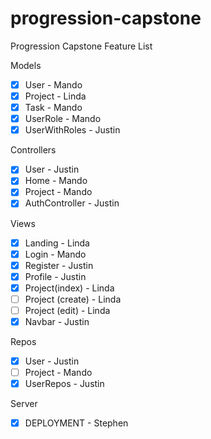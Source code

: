 # progression-capstone
  Progression Capstone Feature List
  
Models
- [X] User - Mando
- [X] Project - Linda
- [X] Task - Mando
- [X] UserRole - Mando
- [X] UserWithRoles - Justin

Controllers
- [X] User - Justin
- [X] Home - Mando
- [X] Project - Mando 
- [X] AuthController - Justin
  
Views
- [X] Landing - Linda
- [X] Login - Mando
- [X] Register - Justin
- [X] Profile - Justin
- [X] Project(index) - Linda
- [ ] Project (create) - Linda
- [ ] Project (edit) - Linda
- [X] Navbar - Justin
  
 Repos
- [X] User - Justin
- [ ] Project - Mando
- [X] UserRepos - Justin

Server
- [X] DEPLOYMENT - Stephen

